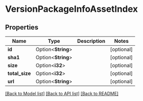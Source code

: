 # VersionPackageInfoAssetIndex

## Properties

Name | Type | Description | Notes
------------ | ------------- | ------------- | -------------
**id** | Option<**String**> |  | [optional]
**sha1** | Option<**String**> |  | [optional]
**size** | Option<**i32**> |  | [optional]
**total_size** | Option<**i32**> |  | [optional]
**url** | Option<**String**> |  | [optional]

[[Back to Model list]](../README.md#documentation-for-models) [[Back to API list]](../README.md#documentation-for-api-endpoints) [[Back to README]](../README.md)


